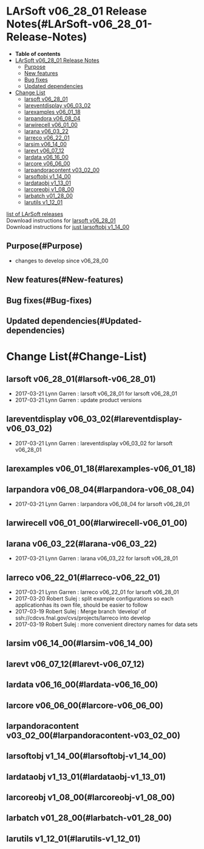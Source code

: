 LArSoft v06\_28\_01 Release Notes(#LArSoft-v06_28_01-Release-Notes)
======================================================================

-   **Table of contents**
-   [LArSoft v06\_28\_01 Release Notes](#LArSoft-v06_28_01-Release-Notes)
    -   [Purpose](#Purpose)
    -   [New features](#New-features)
    -   [Bug fixes](#Bug-fixes)
    -   [Updated dependencies](#Updated-dependencies)
-   [Change List](#Change-List)
    -   [larsoft v06\_28\_01](#larsoft-v06_28_01)
    -   [lareventdisplay v06\_03\_02](#lareventdisplay-v06_03_02)
    -   [larexamples v06\_01\_18](#larexamples-v06_01_18)
    -   [larpandora v06\_08\_04](#larpandora-v06_08_04)
    -   [larwirecell v06\_01\_00](#larwirecell-v06_01_00)
    -   [larana v06\_03\_22](#larana-v06_03_22)
    -   [larreco v06\_22\_01](#larreco-v06_22_01)
    -   [larsim v06\_14\_00](#larsim-v06_14_00)
    -   [larevt v06\_07\_12](#larevt-v06_07_12)
    -   [lardata v06\_16\_00](#lardata-v06_16_00)
    -   [larcore v06\_06\_00](#larcore-v06_06_00)
    -   [larpandoracontent v03\_02\_00](#larpandoracontent-v03_02_00)
    -   [larsoftobj v1\_14\_00](#larsoftobj-v1_14_00)
    -   [lardataobj v1\_13\_01](#lardataobj-v1_13_01)
    -   [larcoreobj v1\_08\_00](#larcoreobj-v1_08_00)
    -   [larbatch v01\_28\_00](#larbatch-v01_28_00)
    -   [larutils v1\_12\_01](#larutils-v1_12_01)

[list of LArSoft releases](LArSoft_release_list)\
Download instructions for [larsoft v06\_28\_01](http://scisoft.fnal.gov/scisoft/bundles/larsoft/v06_28_01/larsoft-v06_28_01.html)\
Download instructions for [just larsoftobj v1\_14\_00](http://scisoft.fnal.gov/scisoft/bundles/larsoftobj/v1_14_00/larsoftobj-v1_14_00.html)

Purpose(#Purpose)
--------------------

-   changes to develop since v06\_28\_00

New features(#New-features)
------------------------------

Bug fixes(#Bug-fixes)
------------------------

Updated dependencies(#Updated-dependencies)
----------------------------------------------

Change List(#Change-List)
============================

larsoft v06\_28\_01(#larsoft-v06_28_01)
------------------------------------------

-   2017-03-21 Lynn Garren : larsoft v06\_28\_01 for larsoft v06\_28\_01
-   2017-03-21 Lynn Garren : update product versions

lareventdisplay v06\_03\_02(#lareventdisplay-v06_03_02)
----------------------------------------------------------

-   2017-03-21 Lynn Garren : lareventdisplay v06\_03\_02 for larsoft v06\_28\_01

larexamples v06\_01\_18(#larexamples-v06_01_18)
--------------------------------------------------

larpandora v06\_08\_04(#larpandora-v06_08_04)
------------------------------------------------

-   2017-03-21 Lynn Garren : larpandora v06\_08\_04 for larsoft v06\_28\_01

larwirecell v06\_01\_00(#larwirecell-v06_01_00)
--------------------------------------------------

larana v06\_03\_22(#larana-v06_03_22)
----------------------------------------

-   2017-03-21 Lynn Garren : larana v06\_03\_22 for larsoft v06\_28\_01

larreco v06\_22\_01(#larreco-v06_22_01)
------------------------------------------

-   2017-03-21 Lynn Garren : larreco v06\_22\_01 for larsoft v06\_28\_01
-   2017-03-20 Robert Sulej : split example configurations so each applicationhas its own file, should be easier to follow
-   2017-03-19 Robert Sulej : Merge branch ‘develop’ of ssh://cdcvs.fnal.gov/cvs/projects/larreco into develop
-   2017-03-19 Robert Sulej : more convenient directory names for data sets

larsim v06\_14\_00(#larsim-v06_14_00)
----------------------------------------

larevt v06\_07\_12(#larevt-v06_07_12)
----------------------------------------

lardata v06\_16\_00(#lardata-v06_16_00)
------------------------------------------

larcore v06\_06\_00(#larcore-v06_06_00)
------------------------------------------

larpandoracontent v03\_02\_00(#larpandoracontent-v03_02_00)
--------------------------------------------------------------

larsoftobj v1\_14\_00(#larsoftobj-v1_14_00)
----------------------------------------------

lardataobj v1\_13\_01(#lardataobj-v1_13_01)
----------------------------------------------

larcoreobj v1\_08\_00(#larcoreobj-v1_08_00)
----------------------------------------------

larbatch v01\_28\_00(#larbatch-v01_28_00)
--------------------------------------------

larutils v1\_12\_01(#larutils-v1_12_01)
------------------------------------------
